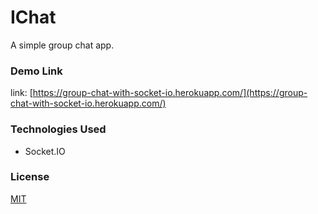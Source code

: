 # IChat

A simple group chat app.

### Demo Link

link: [https://group-chat-with-socket-io.herokuapp.com/](https://group-chat-with-socket-io.herokuapp.com/)

### Technologies Used

- Socket.IO

### License

[MIT](https://choosealicense.com/licenses/mit/)
